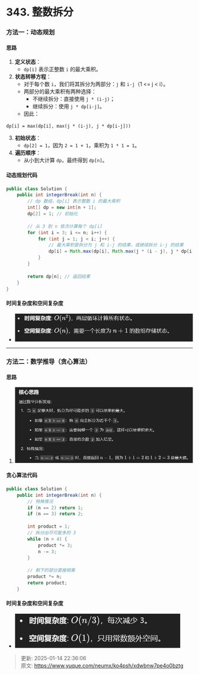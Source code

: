 # 343. 整数拆分

### 方法一：动态规划
#### 思路
1. **定义状态**：
    - `dp[i]` 表示正整数 `i` 的最大乘积。
2. **状态转移方程**：
    - 对于每个数 `i`，我们将其拆分为两部分：`j` 和 `i-j`（1 <= j < i）。
    - 两部分的最大乘积有两种选择：
        * 不继续拆分：直接使用 `j * (i-j)`；
        * 继续拆分：使用 `j * dp[i-j]`。
    - 因此：

`dp[i] = max(dp[i], max(j * (i-j), j * dp[i-j]))`

3. **初始状态**：
    - `dp[2] = 1`，因为 `2 = 1 + 1`，乘积为 `1 * 1 = 1`。
4. **遍历顺序**：
    - 从小到大计算 `dp`，最终得到 `dp[n]`。

#### 动态规划代码
```java
public class Solution {
    public int integerBreak(int n) {
        // dp 数组，dp[i] 表示整数 i 的最大乘积
        int[] dp = new int[n + 1];
        dp[2] = 1; // 初始化

        // 从 3 到 n 依次计算每个 dp[i]
        for (int i = 3; i <= n; i++) {
            for (int j = 1; j < i; j++) {
                // 最大乘积是拆分为 j 和 i-j 的结果，或继续拆分 i-j 的结果
                dp[i] = Math.max(dp[i], Math.max(j * (i - j), j * dp[i - j]));
            }
        }

        return dp[n]; // 返回结果
    }
}
```

#### 时间复杂度和空间复杂度
+ ![1736865226748-b5ccdbc0-089d-46ec-95c3-de2b02771be8.png](./img/l9NIlHhVTu718JeL/1736865226748-b5ccdbc0-089d-46ec-95c3-de2b02771be8-017860.png)

---

### 方法二：数学推导（贪心算法）
#### 思路
1. ![1736865263197-e0aeedc5-8ba9-4ea9-8507-e2c405c779f7.png](./img/l9NIlHhVTu718JeL/1736865263197-e0aeedc5-8ba9-4ea9-8507-e2c405c779f7-082318.png)

#### 贪心算法代码
```java
public class Solution {
    public int integerBreak(int n) {
        // 特殊情况
        if (n == 2) return 1;
        if (n == 3) return 2;

        int product = 1;
        // 拆分出尽可能多的 3
        while (n > 4) {
            product *= 3;
            n -= 3;
        }

        // 剩下的部分直接相乘
        product *= n;
        return product;
    }
```

#### 时间复杂度和空间复杂度
+ ![1736865288108-1d44e5b6-ca3e-403b-a19f-ee2551b3cd2a.png](./img/l9NIlHhVTu718JeL/1736865288108-1d44e5b6-ca3e-403b-a19f-ee2551b3cd2a-885613.png)





> 更新: 2025-01-14 22:36:06  
> 原文: <https://www.yuque.com/neumx/ko4psh/xdwbnw7pe4o0bztg>